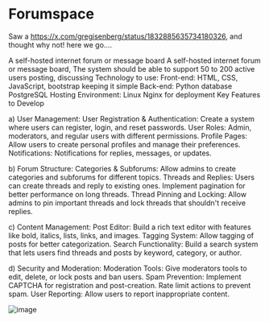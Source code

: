 # Forumspace

Saw a https://x.com/gregisenberg/status/1832885635734180326, and thought why not! here we go....

 A self-hosted internet forum or message board
 A self-hosted internet forum or message board, The system should be able to support 50 to 200 active users posting, discussing 
 Technology to use:
 Front-end: HTML, CSS, JavaScript, bootstrap keeping it simple 
 Back-end: Python
 database PostgreSQL 
 Hosting Environment: Linux Nginx for deployment
 Key Features to Develop

a) User Management:
    User Registration & Authentication: Create a system where users can register, login, and reset passwords.
    User Roles: Admin, moderators, and regular users with different permissions.
    Profile Pages: Allow users to create personal profiles and manage their preferences.
    Notifications: Notifications for replies, messages, or updates.

b) Forum Structure:
   Categories & Subforums: Allow admins to create categories and subforums for different topics.
   Threads and Replies: Users can create threads and reply to existing ones. Implement pagination for better performance on long threads.
   Thread Pinning and Locking: Allow admins to pin important threads and lock threads that shouldn't receive replies.

c) Content Management:
    Post Editor: Build a rich text editor with features like bold, italics, lists, links, and images.
    Tagging System: Allow tagging of posts for better categorization.
    Search Functionality: Build a search system that lets users find threads and posts by keyword, category, or author.

d) Security and Moderation:
   Moderation Tools: Give moderators tools to edit, delete, or lock posts and ban users.
   Spam Prevention: Implement CAPTCHA for registration and post-creation. Rate limit actions to prevent spam.
   User Reporting: Allow users to report inappropriate content.

![image](https://github.com/user-attachments/assets/1666c457-dbf9-40cb-afc4-695cd2b7a0a9)
